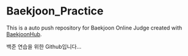 # Baekjoon_Practice
This is a auto push repository for Baekjoon Online Judge created with [BaekjoonHub](https://github.com/BaekjoonHub/BaekjoonHub).

백준 연습을 위한 Github입니다...
